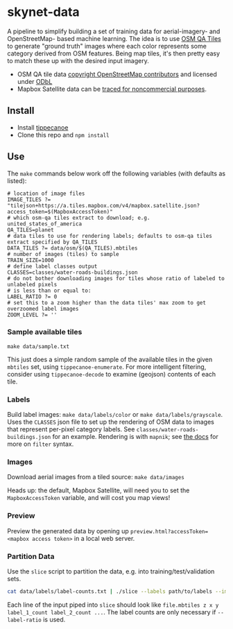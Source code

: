 # skynet-data

A pipeline to simplify building a set of training data for aerial-imagery- and
OpenStreetMap- based machine learning.  The idea is to use [OSM QA
Tiles](https://osmlab.github.io/osm-qa-tiles/) to generate "ground truth"
images where each color represents some category derived from OSM features.
Being map tiles, it's then pretty easy to match these up with the desired input
imagery.

 - OSM QA tile data [copyright OpenStreetMap contributors](http://www.openstreetmap.org/copyright) and licensed under [ODbL](http://opendatacommons.org/licenses/odbl/)
 - Mapbox Satellite data can be [traced for noncommercial purposes](https://www.mapbox.com/tos/#[YmtMIywt]).

## Install

 - Install [tippecanoe](https://github.com/mapbox/tippecanoe)
 - Clone this repo and `npm install`

## Use

The `make` commands below work off the following variables (with defaults as
listed):

```
# location of image files
IMAGE_TILES ?= "tilejson+https://a.tiles.mapbox.com/v4/mapbox.satellite.json?access_token=$(MapboxAccessToken)"
# which osm-qa tiles extract to download; e.g. united_states_of_america
QA_TILES=planet
# data tiles to use for rendering labels; defaults to osm-qa tiles extract specified by QA_TILES
DATA_TILES ?= data/osm/$(QA_TILES).mbtiles
# number of images (tiles) to sample
TRAIN_SIZE=1000
# define label classes output
CLASSES=classes/water-roads-buildings.json
# do not bother downloading images for tiles whose ratio of labeled to unlabeled pixels
# is less than or equal to:
LABEL_RATIO ?= 0
# set this to a zoom higher than the data tiles' max zoom to get overzoomed label images
ZOOM_LEVEL ?= ''
```

### Sample available tiles

`make data/sample.txt`

This just does a simple random sample of the available tiles in the given
`mbtiles` set, using `tippecanoe-enumerate`. For more intelligent filtering,
consider using `tippecanoe-decode` to examine (geojson) contents of each tile.

### Labels

Build label images: `make data/labels/color` or `make data/labels/grayscale`.
Uses the `CLASSES` json file to set up the rendering of OSM data to images that
represent per-pixel category labels.  See `classes/water-roads-buildings.json`
for an example.  Rendering is with `mapnik`; see [the
docs](https://github.com/mapnik/mapnik/wiki/Filter) for more on `filter`
syntax.

### Images

Download aerial images from a tiled source: `make data/images`

Heads up: the default, Mapbox Satellite, will need you to set the
`MapboxAccessToken` variable, and will cost you map views!

### Preview

Preview the generated data by opening up `preview.html?accessToken=<mapbox
access token>` in a local web server.

### Partition Data

Use the `slice` script to partition the data, e.g. into training/test/validation
sets.

```sh
cat data/labels/label-counts.txt | ./slice --labels path/to/labels --images path/to/images [--start START_INDEX=0] [--end END_INDEX=Infinity] [--label-ratio RATIO]
```

Each line of the input piped into `slice` should look like `file.mbtiles z x y label_1_count label_2_count ...`.  The label counts are only necessary if `--label-ratio` is used.


